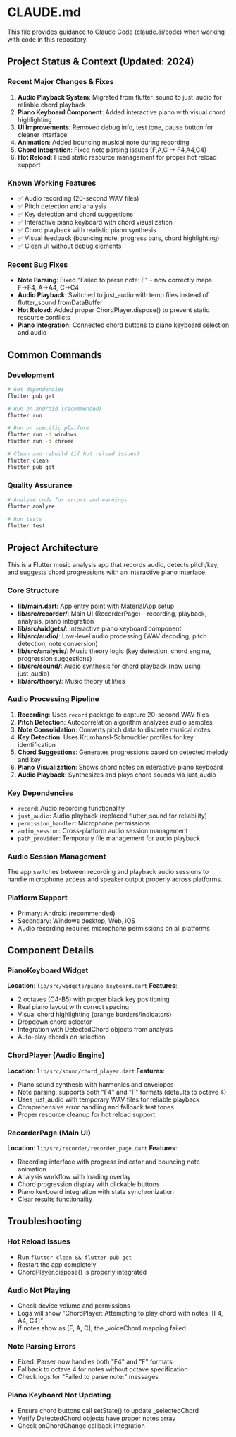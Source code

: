 # CLAUDE.md

This file provides guidance to Claude Code (claude.ai/code) when working with code in this repository.

## Project Status & Context (Updated: 2024)

### Recent Major Changes & Fixes
1. **Audio Playback System**: Migrated from flutter_sound to just_audio for reliable chord playback
2. **Piano Keyboard Component**: Added interactive piano with visual chord highlighting
3. **UI Improvements**: Removed debug info, test tone, pause button for cleaner interface
4. **Animation**: Added bouncing musical note during recording
5. **Chord Integration**: Fixed note parsing issues (F,A,C → F4,A4,C4)
6. **Hot Reload**: Fixed static resource management for proper hot reload support

### Known Working Features
- ✅ Audio recording (20-second WAV files)
- ✅ Pitch detection and analysis
- ✅ Key detection and chord suggestions
- ✅ Interactive piano keyboard with chord visualization
- ✅ Chord playback with realistic piano synthesis
- ✅ Visual feedback (bouncing note, progress bars, chord highlighting)
- ✅ Clean UI without debug elements

### Recent Bug Fixes
- **Note Parsing**: Fixed "Failed to parse note: F" - now correctly maps F→F4, A→A4, C→C4
- **Audio Playback**: Switched to just_audio with temp files instead of flutter_sound fromDataBuffer
- **Hot Reload**: Added proper ChordPlayer.dispose() to prevent static resource conflicts
- **Piano Integration**: Connected chord buttons to piano keyboard selection and audio

## Common Commands

### Development
```bash
# Get dependencies
flutter pub get

# Run on Android (recommended)
flutter run

# Run on specific platform
flutter run -d windows
flutter run -d chrome

# Clean and rebuild (if hot reload issues)
flutter clean
flutter pub get
```

### Quality Assurance
```bash
# Analyze code for errors and warnings
flutter analyze

# Run tests
flutter test
```

## Project Architecture

This is a Flutter music analysis app that records audio, detects pitch/key, and suggests chord progressions with an interactive piano interface.

### Core Structure
- **lib/main.dart**: App entry point with MaterialApp setup
- **lib/src/recorder/**: Main UI (RecorderPage) - recording, playback, analysis, piano integration
- **lib/src/widgets/**: Interactive piano keyboard component
- **lib/src/audio/**: Low-level audio processing (WAV decoding, pitch detection, note conversion)
- **lib/src/analysis/**: Music theory logic (key detection, chord engine, progression suggestions)
- **lib/src/sound/**: Audio synthesis for chord playback (now using just_audio)
- **lib/src/theory/**: Music theory utilities

### Audio Processing Pipeline
1. **Recording**: Uses `record` package to capture 20-second WAV files
2. **Pitch Detection**: Autocorrelation algorithm analyzes audio samples
3. **Note Consolidation**: Converts pitch data to discrete musical notes
4. **Key Detection**: Uses Krumhansl-Schmuckler profiles for key identification
5. **Chord Suggestions**: Generates progressions based on detected melody and key
6. **Piano Visualization**: Shows chord notes on interactive piano keyboard
7. **Audio Playback**: Synthesizes and plays chord sounds via just_audio

### Key Dependencies
- `record`: Audio recording functionality
- `just_audio`: Audio playback (replaced flutter_sound for reliability)
- `permission_handler`: Microphone permissions
- `audio_session`: Cross-platform audio session management
- `path_provider`: Temporary file management for audio playback

### Audio Session Management
The app switches between recording and playback audio sessions to handle microphone access and speaker output properly across platforms.

### Platform Support
- Primary: Android (recommended)
- Secondary: Windows desktop, Web, iOS
- Audio recording requires microphone permissions on all platforms

## Component Details

### PianoKeyboard Widget
**Location**: `lib/src/widgets/piano_keyboard.dart`
**Features**:
- 2 octaves (C4-B5) with proper black key positioning
- Real piano layout with correct spacing
- Visual chord highlighting (orange borders/indicators)
- Dropdown chord selector
- Integration with DetectedChord objects from analysis
- Auto-play chords on selection

### ChordPlayer (Audio Engine)
**Location**: `lib/src/sound/chord_player.dart`
**Features**:
- Piano sound synthesis with harmonics and envelopes
- Note parsing: supports both "F4" and "F" formats (defaults to octave 4)
- Uses just_audio with temporary WAV files for reliable playback
- Comprehensive error handling and fallback test tones
- Proper resource cleanup for hot reload support

### RecorderPage (Main UI)
**Location**: `lib/src/recorder/recorder_page.dart`
**Features**:
- Recording interface with progress indicator and bouncing note animation
- Analysis workflow with loading overlay
- Chord progression display with clickable buttons
- Piano keyboard integration with state synchronization
- Clear results functionality

## Troubleshooting

### Hot Reload Issues
- Run `flutter clean && flutter pub get`
- Restart the app completely
- ChordPlayer.dispose() is properly integrated

### Audio Not Playing
- Check device volume and permissions
- Logs will show "ChordPlayer: Attempting to play chord with notes: [F4, A4, C4]"
- If notes show as [F, A, C], the _voiceChord mapping failed

### Note Parsing Errors
- Fixed: Parser now handles both "F4" and "F" formats
- Fallback to octave 4 for notes without octave specification
- Check logs for "Failed to parse note:" messages

### Piano Keyboard Not Updating
- Ensure chord buttons call setState() to update _selectedChord
- Verify DetectedChord objects have proper notes array
- Check onChordChange callback integration